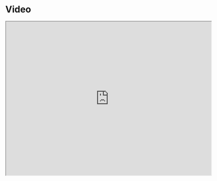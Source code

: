 <h1>Video</h1>
<iframe src="https://drive.google.com/file/d/15qNrEXcwnz3VdCWLSC4zaM_c59ENcPdj/preview" width="640" height="480" allow="autoplay"></iframe>
